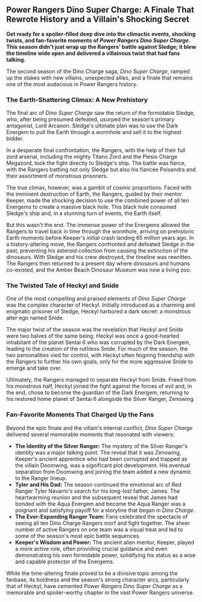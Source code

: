## Power Rangers Dino Super Charge: A Finale That Rewrote History and a Villain's Shocking Secret

**Get ready for a spoiler-filled deep dive into the climactic events, shocking twists, and fan-favorite moments of *Power Rangers Dino Super Charge*. This season didn't just wrap up the Rangers' battle against Sledge; it blew the timeline wide open and delivered a villainous twist that had fans talking.**

The second season of the Dino Charge saga, *Dino Super Charge*, ramped up the stakes with new villains, unexpected allies, and a finale that remains one of the most audacious in Power Rangers history.

### The Earth-Shattering Climax: A New Prehistory

The final arc of *Dino Super Charge* saw the return of the formidable Sledge, who, after being presumed defeated, usurped the season's primary antagonist, Lord Arcanon. Sledge's ultimate plan was to use the Dark Energem to pull the Earth through a wormhole and sell it to the highest bidder.

In a desperate final confrontation, the Rangers, with the help of their full zord arsenal, including the mighty Titano Zord and the Plesio Charge Megazord, took the fight directly to Sledge's ship. The battle was fierce, with the Rangers battling not only Sledge but also his fiancée Poisandra and their assortment of monstrous prisoners.

The true climax, however, was a gambit of cosmic proportions. Faced with the imminent destruction of Earth, the Rangers, guided by their mentor Keeper, made the shocking decision to use the combined power of all ten Energems to create a massive black hole. This black hole consumed Sledge's ship and, in a stunning turn of events, the Earth itself.

But this wasn't the end. The immense power of the Energems allowed the Rangers to travel back in time through the wormhole, arriving on prehistoric Earth moments before Keeper's initial crash landing 65 million years ago. In a history-altering move, the Rangers confronted and defeated Sledge in the past, preventing his asteroid collection from causing the extinction of the dinosaurs. With Sledge and his crew destroyed, the timeline was rewritten. The Rangers then returned to a present day where dinosaurs and humans co-existed, and the Amber Beach Dinosaur Museum was now a living zoo.

### The Twisted Tale of Heckyl and Snide

One of the most compelling and praised elements of *Dino Super Charge* was the complex character of Heckyl. Initially introduced as a charming and enigmatic prisoner of Sledge, Heckyl harbored a dark secret: a monstrous alter ego named Snide.

The major twist of the season was the revelation that Heckyl and Snide were two halves of the same being. Heckyl was once a good-hearted inhabitant of the planet Sentai 6 who was corrupted by the Dark Energem, leading to the creation of the ruthless Snide. For much of the season, the two personalities vied for control, with Heckyl often feigning friendship with the Rangers to further his own goals, only for the more aggressive Snide to emerge and take over.

Ultimately, the Rangers managed to separate Heckyl from Snide. Freed from his monstrous half, Heckyl joined the fight against the forces of evil and, in the end, chose to become the guardian of the Dark Energem, returning to his restored home planet of Sentai 6 alongside the Silver Ranger, Zenowing.

### Fan-Favorite Moments That Charged Up the Fans

Beyond the epic finale and the villain's internal conflict, *Dino Super Charge* delivered several memorable moments that resonated with viewers:

* **The Identity of the Silver Ranger:** The mystery of the Silver Ranger's identity was a major talking point. The reveal that it was Zenowing, Keeper's ancient apprentice who had been corrupted and trapped as the villain Doomwing, was a significant plot development. His eventual separation from Doomwing and joining the team added a new dynamic to the Ranger lineup.
* **Tyler and His Dad:** The season continued the emotional arc of Red Ranger Tyler Navarro's search for his long-lost father, James. The heartwarming reunion and the subsequent reveal that James had bonded with the Aqua Energem and become the Aqua Ranger was a poignant and satisfying payoff for a storyline that began in *Dino Charge*.
* **The Ever-Expanding Ranger Team:** Fans celebrated the spectacle of seeing all ten Dino Charge Rangers morf and fight together. The sheer number of active Rangers on one team was a visual treat and led to some of the season's most epic battle sequences.
* **Keeper's Wisdom and Power:** The ancient alien mentor, Keeper, played a more active role, often providing crucial guidance and even demonstrating his own formidable power, solidifying his status as a wise and capable protector of the Energems.

While the time-altering finale proved to be a divisive topic among the fanbase, its boldness and the season's strong character arcs, particularly that of Heckyl, have cemented *Power Rangers Dino Super Charge* as a memorable and spoiler-worthy chapter in the vast Power Rangers universe.